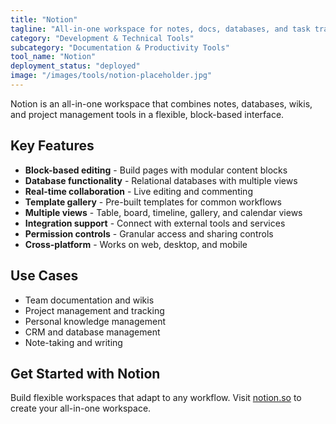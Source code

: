 ```yaml
---
title: "Notion"
tagline: "All-in-one workspace for notes, docs, databases, and task tracking"
category: "Development & Technical Tools"
subcategory: "Documentation & Productivity Tools"
tool_name: "Notion"
deployment_status: "deployed"
image: "/images/tools/notion-placeholder.jpg"
---
```

Notion is an all-in-one workspace that combines notes, databases, wikis, and project management tools in a flexible, block-based interface.

## Key Features

- **Block-based editing** - Build pages with modular content blocks
- **Database functionality** - Relational databases with multiple views
- **Real-time collaboration** - Live editing and commenting
- **Template gallery** - Pre-built templates for common workflows
- **Multiple views** - Table, board, timeline, gallery, and calendar views
- **Integration support** - Connect with external tools and services
- **Permission controls** - Granular access and sharing controls
- **Cross-platform** - Works on web, desktop, and mobile

## Use Cases

- Team documentation and wikis
- Project management and tracking
- Personal knowledge management
- CRM and database management
- Note-taking and writing

## Get Started with Notion

Build flexible workspaces that adapt to any workflow. Visit [notion.so](https://notion.so) to create your all-in-one workspace.